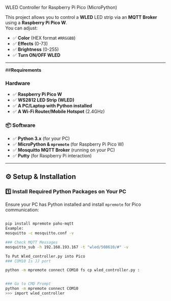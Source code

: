 WLED Controller for Raspberry Pi Pico (MicroPython)

This project allows you to control a **WLED** LED strip via an **MQTT Broker** using a **Raspberry Pi Pico W**.  
You can adjust:
- ✅ **Color** (HEX format `#RRGGBB`)
- ✅ **Effects** (0-73)
- ✅ **Brightness** (0-255)
- ✅ **Turn ON/OFF WLED**

---

##**Requirements**
### **Hardware**
- ✅ **Raspberry Pi Pico W**
- ✅ **WS2812 LED Strip (WLED)**
- ✅ **A PC/Laptop with Python installed**
- ✅ **A Wi-Fi Router/Mobile Hotspot** (2.4GHz)

### **📦 Software**

- ✅ **Python 3.x** (for your PC)
- ✅ **MicroPython & `mpremote`** (for Raspberry Pi Pico W)
- ✅ **Mosquitto MQTT Broker** (running on your PC)
- ✅ **Putty** (for Raspberry Pi interaction)

---

## ⚙ **Setup & Installation**
### **1️⃣ Install Required Python Packages on Your PC**
Ensure your PC has Python installed and install `mpremote` for Pico communication:
```bash

pip install mpremote paho-mqtt
Example:
mosquitto -c mosquitto.conf -v

### Check MQTT Messages
mosquitto_sub -h 192.168.193.167 -t "wled/508610/#" -v

To Put Wled_controller.py into Pico
### COM10 Is JJ port

python -m mpremote connect COM10 fs cp wled_controller.py :


### Go to CMD Prompt
python -m mpremote connect COM10
>>> import wled_controller

